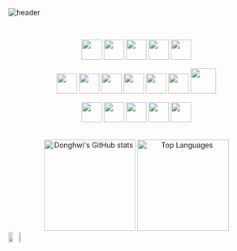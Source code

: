 <div style="max-width: 800px; margin: auto;">

<p align="center">
  
![header](https://capsule-render.vercel.app/api?type=transparent&&fontColor=373f51&height=100&section=header&text=Donghwi&fontSize=44&desc=Backend%20Developer&descAlignY=80&descAlign=60&descSize=10&descColor=ffffff)

</p>

<br>

<div align="center">

<p align="center">
  <!-- Backend -->
  <img src="https://cdn.jsdelivr.net/gh/devicons/devicon/icons/java/java-original.svg" width="40" />
  <img src="https://cdn.jsdelivr.net/gh/devicons/devicon/icons/kotlin/kotlin-original.svg" width="40" />
  <img src="https://cdn.jsdelivr.net/gh/devicons/devicon/icons/python/python-original.svg" width="40" />
  <img src="https://cdn.jsdelivr.net/gh/devicons/devicon/icons/mysql/mysql-original.svg" width="40" />
  <img src="https://cdn.jsdelivr.net/gh/devicons/devicon/icons/spring/spring-original-wordmark.svg" width="40" />
</p>

<p align="center">
  <!-- DevOps -->
  <img src="https://cdn.jsdelivr.net/gh/devicons/devicon/icons/github/github-original.svg" width="40" />
  <img src="https://cdn.jsdelivr.net/gh/devicons/devicon/icons/git/git-original.svg" width="40" />
  <img src="https://cdn.jsdelivr.net/gh/devicons/devicon/icons/jenkins/jenkins-original.svg" width="40" />
  <img src="https://cdn.jsdelivr.net/gh/devicons/devicon/icons/docker/docker-original.svg" width="40" />
  <img src="https://junit.org/junit5/assets/img/junit5-logo.png" width="40" />
  <img src="https://cdn.jsdelivr.net/gh/devicons/devicon/icons/ubuntu/ubuntu-plain.svg" width="40" />
  <img src="https://upload.wikimedia.org/wikipedia/commons/9/93/Amazon_Web_Services_Logo.svg" width="50" />
</p>

<p align="center">
  <!-- Tools -->
  <img src="https://cdn.jsdelivr.net/gh/devicons/devicon/icons/intellij/intellij-original.svg" width="40" />
  <img src="https://cdn.jsdelivr.net/gh/devicons/devicon/icons/postman/postman-original.svg" width="40" />
  <img src="https://cdn.jsdelivr.net/gh/devicons/devicon/icons/swagger/swagger-original.svg" width="40" />
  <img src="https://upload.wikimedia.org/wikipedia/commons/4/45/Notion_app_logo.png" width="40" />
  <img src="https://cdn.jsdelivr.net/gh/devicons/devicon/icons/vscode/vscode-original.svg" width="40" />
</p>

<br>

<img src="https://github-readme-stats.vercel.app/api?username=ARProxy&show_icons=true&theme=calm" alt="Donghwi's GitHub stats" height="180"/>
<img src="https://github-readme-stats.vercel.app/api/top-langs/?username=ARProxy&layout=compact&bg_color=373f51&title_color=e07a5f&text_color=ebcfb2&icon_color=ebcfb2" alt="Top Languages" height="180"/>

</div>

<div style="display: flex; align-items: center;">
  <a href="https://github.com/ARProxy/github-readme-activity-graph">
    <img src="https://github-readme-activity-graph.vercel.app/graph?username=ARProxy&theme=react-dark&bg_color=20232a&hide_border=true&line=58A6FF&color=58A6FF" width="65%" />
  </a>
  <a href="https://solved.ac/tnqlsdld1/">
    <img src="http://mazassumnida.wtf/api/v2/generate_badge?boj=tnqlsdld1" width="30%" />
  </a>
</div>


